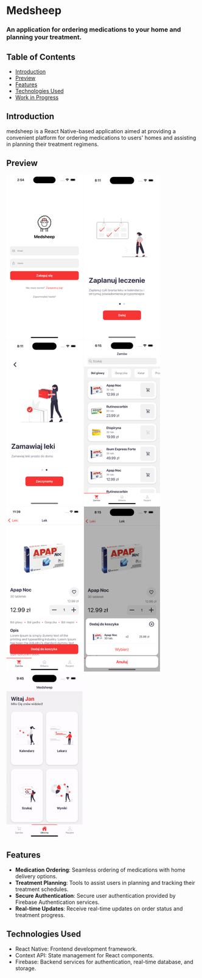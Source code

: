 # Medsheep

### An application for ordering medications to your home and planning your treatment.

## Table of Contents
- [Introduction](#introduction)
- [Preview](#preview)
- [Features](#features)
- [Technologies Used](#technologies-used)
- [Work in Progress](#work-in-progress)

## Introduction
medsheep is a React Native-based application aimed at providing a convenient platform for ordering medications to users' homes and assisting in planning their treatment regimens.

## Preview
<div>
  <img src='https://github.com/lukasgola/medsheep/blob/main/assets/m-s1.png' width=200 />
  <img src='https://github.com/lukasgola/medsheep/blob/main/assets/m-s2.png' width=200 />
  <img src='https://github.com/lukasgola/medsheep/blob/main/assets/m-s3.png' width=200 />
  <img src='https://github.com/lukasgola/medsheep/blob/main/assets/m-s4.png' width=200 />
  <img src='https://github.com/lukasgola/medsheep/blob/main/assets/m-s5.png' width=200 />
  <img src='https://github.com/lukasgola/medsheep/blob/main/assets/m-s7.png' width=200 />
  <img src='https://github.com/lukasgola/medsheep/blob/main/assets/calendar-gif.gif' width=200 />
</div>

## Features
- **Medication Ordering**: Seamless ordering of medications with home delivery options.
- **Treatment Planning**: Tools to assist users in planning and tracking their treatment schedules.
- **Secure Authentication**: Secure user authentication provided by Firebase Authentication services.
- **Real-time Updates**: Receive real-time updates on order status and treatment progress.

## Technologies Used
- React Native: Frontend development framework.
- Context API: State management for React components.
- Firebase: Backend services for authentication, real-time database, and storage.

